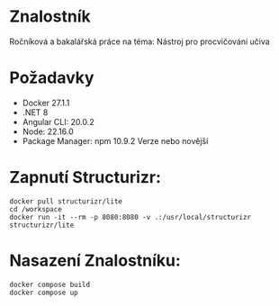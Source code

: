 # Znalostník
Ročníková a bakalářská práce na téma: Nástroj pro procvičování učiva

# Požadavky 
- Docker 27.1.1 
- .NET 8
- Angular CLI: 20.0.2
- Node: 22.16.0
- Package Manager: npm 10.9.2
Verze nebo novější

# Zapnutí Structurizr:
```
docker pull structurizr/lite
cd /workspace
docker run -it --rm -p 8080:8080 -v .:/usr/local/structurizr structurizr/lite
```

# Nasazení Znalostníku:
```
docker compose build
docker compose up
```

